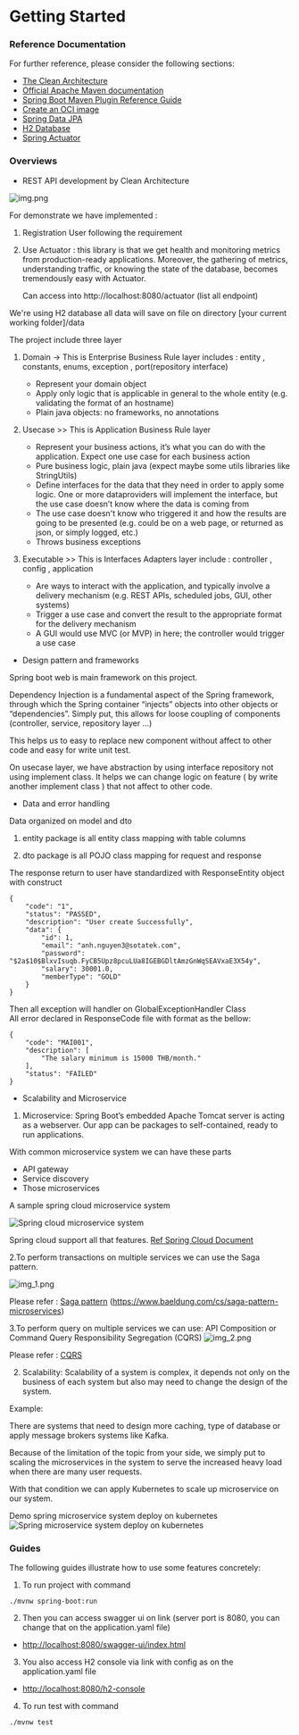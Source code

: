 # Getting Started

### Reference Documentation
For further reference, please consider the following sections:
* [The Clean Architecture](https://blog.cleancoder.com/uncle-bob/2012/08/13/the-clean-architecture.html)
* [Official Apache Maven documentation](https://maven.apache.org/guides/index.html)
* [Spring Boot Maven Plugin Reference Guide](https://docs.spring.io/spring-boot/docs/2.7.2/maven-plugin/reference/html/)
* [Create an OCI image](https://docs.spring.io/spring-boot/docs/2.7.2/maven-plugin/reference/html/#build-image)
* [Spring Data JPA](https://docs.spring.io/spring-boot/docs/2.7.2/reference/htmlsingle/#data.sql.jpa-and-spring-data)
* [H2 Database](https://www.h2database.com/html/tutorial.html)
* [Spring Actuator](https://www.h2database.com/html/tutorial.html)

### Overviews
* REST API development by Clean Architecture

![img.png](img.png)



For demonstrate we have implemented :
1. Registration User following the requirement
2. Use Actuator : this library is that we get health and monitoring metrics from production-ready applications. Moreover, the gathering of metrics, understanding traffic, or knowing the state of the database, becomes tremendously easy with Actuator.
   
    Can access into http://localhost:8080/actuator (list all endpoint)
    

We're using H2 database all data will save on file on directory [your current working folder]/data

The project include three layer
1. Domain -> This is Enterprise Business Rule layer  includes : entity , constants, enums, exception , port(repository interface)
   - Represent your domain object
   - Apply only logic that is applicable in general to the whole entity (e.g. validating the format of an hostname)
   - Plain java objects: no frameworks, no annotations
2. Usecase >> This is Application Business Rule layer 

   - Represent your business actions, it’s what you can do with the application. Expect one use case for each business action
   - Pure business logic, plain java (expect maybe some utils libraries like StringUtils)
   - Define interfaces for the data that they need in order to apply some logic. One or more dataproviders will implement the interface, but the use case doesn’t know where the data is coming from
   - The use case doesn't know who triggered it and how the results are going to be presented (e.g. could be on a web page, or returned as json, or simply logged, etc.)
   - Throws business exceptions
3. Executable >> This is Interfaces Adapters layer include : controller , config , application

   - Are ways to interact with the application, and typically involve a delivery mechanism (e.g. REST APIs, scheduled jobs, GUI, other systems)
   - Trigger a use case and convert the result to the appropriate format for the delivery mechanism
   - A GUI would use MVC (or MVP) in here; the controller would trigger a use case

* Design pattern and frameworks

Spring boot web is main framework on this project.

Dependency Injection is a fundamental aspect of the Spring framework, through which the Spring container “injects” objects into other objects or “dependencies”.
Simply put, this allows for loose coupling of components (controller, service, repository layer ...)

This helps us to easy to replace new component without affect to other code and easy for write unit test.

On usecase layer, we have abstraction by using interface repository not using implement class.
It helps we can change logic on feature ( by write another implement class ) that not affect to other code.
* Data and error handling

Data organized on model and dto

1. entity package is all entity class mapping with table columns 

2. dto package is all POJO class mapping for request and response

The response return to user have standardized with ResponseEntity object with construct

````
{
    "code": "1",
    "status": "PASSED",
    "description": "User create Successfully",
    "data": {
        "id": 1,
        "email": "anh.nguyen3@sotatek.com",
        "password": "$2a$10$BlxvIsuqb.FyCB5Upz8pcuLUa8IGEBGDltAmzGnWqSEAVxaE3X54y",
        "salary": 30001.0,
        "memberType": "GOLD"
    }
}
````

Then all exception will handler on GlobalExceptionHandler Class  
All error declared in ResponseCode file with format as the bellow:

````
{
    "code": "MAI001",
    "description": [
        "The salary minimum is 15000 THB/month."
    ],
    "status": "FAILED"
}
````

* Scalability and  Microservice
1. Microservice: Spring Boot’s embedded Apache Tomcat server is acting as a webserver. Our app can be packages to self-contained, ready to run applications.

With common microservice system we can have these parts
  + API gateway 
  + Service discovery
  + Those microservices


A sample spring cloud microservice system

![Spring cloud microservice system](https://ucarecdn.com/5081c764-f5ac-4cb7-bd08-6f902d850071/)

Spring cloud support all that features.
[Ref Spring Cloud Document](https://spring.io/microservices)

2.To perform transactions on multiple services we can use the Saga pattern.

![img_1.png](img_1.png)

Please refer  :
[Saga pattern](https://www.baeldung.com/cs/saga-pattern-microservices) (https://www.baeldung.com/cs/saga-pattern-microservices)

3.To perform query on multiple services we can use: API Composition or Command Query Responsibility Segregation (CQRS)
![img_2.png](img_2.png)

Please refer :
[ CQRS](https://www.baeldung.com/cqrs-event-sourcing-java)

2. Scalability: 
Scalability of a system is complex, it depends not only on the business of each system but also may need to change the design of the system.

Example: 

There are systems that need to design more caching, type of database or apply message brokers systems like Kafka.

Because of the limitation of the topic from your side, we simply put to scaling the microservices in the system to serve the increased heavy load when there are many user requests.

With that condition we can apply Kubernetes to scale up microservice on our system.

Demo spring microservice system deploy on kubernetes
![Spring microservice system deploy on kubernetes](https://i0.wp.com/piotrminkowski.com/wp-content/uploads/2020/11/spring-boot-autoscaler-on-kubernetes-arch.png)

### Guides
The following guides illustrate how to use some features concretely:

1. To run project with command
````
./mvnw spring-boot:run
````
2. Then you can access swagger ui on link 
(server port is 8080, you can change that on the application.yaml file)
* [http://localhost:8080/swagger-ui/index.html](http://localhost:8080/swagger-ui/index.html)
3. You also access H2 console via link with config as on the application.yaml file 
* [http://localhost:8080/h2-console](http://localhost:8080/h2-console)
4. To run test with command
````
./mvnw test
````

